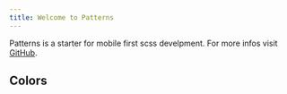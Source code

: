 ```yaml
---
title: Welcome to Patterns
---
```


Patterns is a starter for mobile first scss develpment.
For more infos visit [GitHub](https://github.com/ingvijonasson/patterns).

<h2>Colors</h2>
<section id="colors-list"></section>

<style>
#colors-list {
  display: grid;
  grid-gap: 1rem;
  grid-template-columns: repeat(auto-fit, minmax(200px, 1fr));
}

.color-card {
  padding: 3rem;
  border: 1px solid lightgray;
}

.color-text {
  padding: .5rem 0 2rem;
}
</style>

<script>
  let spacesList = document.querySelector('#colors-list')

  const tokens = fetch('/tokens.json')
  .then(res => res.json())
  .then(json => showColors(json.colors));

function showColors(items) {
  for (const key in items) {
    let el = document.createElement('article');

      let color = document.createElement('div');
      color.style.backgroundColor = items[key];
      color.classList.add('color-card');

      let text = document.createElement('div');
      text.classList.add('color-text');
      text.innerHTML = `<code>var(--${key}): ${items[key]}</code>`;

      el.appendChild(color);
      el.appendChild(text);
      spacesList.appendChild(el);
  }
}

</script>
